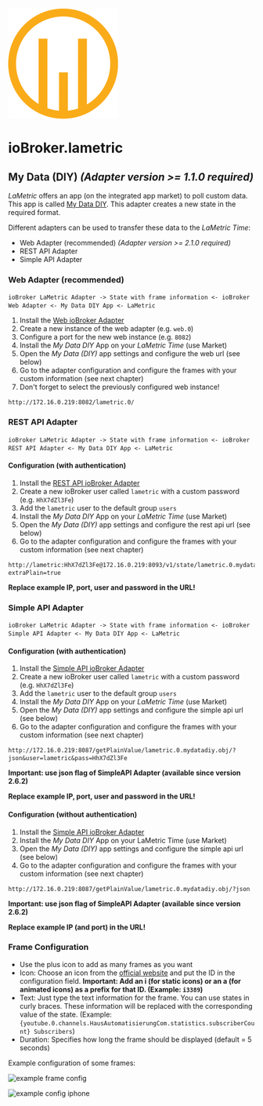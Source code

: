 ![Logo](../../admin/lametric.png)

# ioBroker.lametric

## My Data (DIY) *(Adapter version >= 1.1.0 required)*

*LaMetric* offers an app (on the integrated app market) to poll custom data. This app is called [My Data DIY](https://apps.lametric.com/apps/my_data__diy_/8942). This adapter creates a new state in the required format.

Different adapters can be used to transfer these data to the *LaMetric Time*:

- Web Adapter (recommended) *(Adapter version >= 2.1.0 required)*
- REST API Adapter
- Simple API Adapter

### Web Adapter (recommended)

```ioBroker LaMetric Adapter -> State with frame information <- ioBroker Web Adapter <- My Data DIY App <- LaMetric```

1. Install the [Web ioBroker Adapter](https://github.com/ioBroker/ioBroker.web)
2. Create a new instance of the web adapter (e.g. ``web.0``)
3. Configure a port for the new web instance (e.g. ``8082``)
4. Install the *My Data DIY* App on your *LaMetric Time* (use Market)
5. Open the *My Data (DIY)* app settings and configure the web url (see below)
6. Go to the adapter configuration and configure the frames with your custom information (see next chapter)
7. Don't forget to select the previously configured web instance!

```
http://172.16.0.219:8082/lametric.0/
```

### REST API Adapter

```ioBroker LaMetric Adapter -> State with frame information <- ioBroker REST API Adapter <- My Data DIY App <- LaMetric```

#### Configuration (with authentication)

1. Install the [REST API ioBroker Adapter](https://github.com/ioBroker/ioBroker.rest-api)
2. Create a new ioBroker user called ``lametric`` with a custom password (e.g. ``HhX7dZl3Fe``)
3. Add the ``lametric`` user to the default group ``users``
4. Install the *My Data DIY* App on your *LaMetric Time* (use Market)
5. Open the *My Data (DIY)* app settings and configure the rest api url (see below)
6. Go to the adapter configuration and configure the frames with your custom information (see next chapter)

```
http://lametric:HhX7dZl3Fe@172.16.0.219:8093/v1/state/lametric.0.mydatadiy.obj/plain?extraPlain=true
```

**Replace example IP, port, user and password in the URL!**

### Simple API Adapter

```ioBroker LaMetric Adapter -> State with frame information <- ioBroker Simple API Adapter <- My Data DIY App <- LaMetric```

#### Configuration (with authentication)

1. Install the [Simple API ioBroker Adapter](https://github.com/ioBroker/ioBroker.simple-api)
2. Create a new ioBroker user called ``lametric`` with a custom password (e.g. ``HhX7dZl3Fe``)
3. Add the ``lametric`` user to the default group ``users``
4. Install the *My Data DIY* App on your *LaMetric Time* (use Market)
5. Open the *My Data (DIY)* app settings and configure the simple api url (see below)
6. Go to the adapter configuration and configure the frames with your custom information (see next chapter)

```
http://172.16.0.219:8087/getPlainValue/lametric.0.mydatadiy.obj/?json&user=lametric&pass=HhX7dZl3Fe
```

**Important: use json flag of SimpleAPI Adapter (available since version 2.6.2)**

**Replace example IP, port, user and password in the URL!**

#### Configuration (without authentication)

1. Install the [Simple API ioBroker Adapter](https://github.com/ioBroker/ioBroker.simple-api)
2. Install the *My Data DIY* App on your LaMetric Time (use Market)
3. Open the *My Data (DIY)* app settings and configure the simple api url (see below)
4. Go to the adapter configuration and configure the frames with your custom information (see next chapter)

```
http://172.16.0.219:8087/getPlainValue/lametric.0.mydatadiy.obj/?json
```

**Important: use json flag of SimpleAPI Adapter (available since version 2.6.2)**

**Replace example IP (and port) in the URL!**

### Frame Configuration

- Use the plus icon to add as many frames as you want
- Icon: Choose an icon from the [official website](https://developer.lametric.com/icons) and put the ID in the configuration field. **Important: Add an i (for static icons) or an a (for animated icons) as a prefix for that ID. (Example: `i3389`)**
- Text: Just type the text information for the frame. You can use states in curly braces. These information will be replaced with the corresponding value of the state. (Example: `{youtube.0.channels.HausAutomatisierungCom.statistics.subscriberCount} Subscribers`)
- Duration: Specifies how long the frame should be displayed (default = 5 seconds)

Example configuration of some frames:

![example frame config](./img/my-data-diy.png)

![example config iphone](./img/my-data-diy-iphone.png)